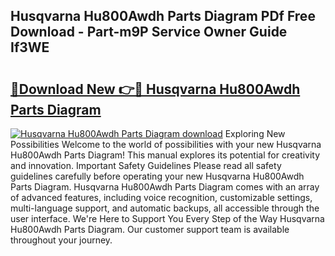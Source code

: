 ## Husqvarna Hu800Awdh Parts Diagram PDf Free Download - Part-m9P Service Owner Guide If3WE

# <h2><a href="http://dfn2y8.blite.top/?on=Husqvarna+Hu800Awdh+Parts+Diagram">🔗Download New 👉🔴 Husqvarna Hu800Awdh Parts Diagram</a></h2>

[![Husqvarna Hu800Awdh Parts Diagram download](https://i.imgur.com/lujVjoI.png)](http://dfn2y8.blite.top/?on=Husqvarna+Hu800Awdh+Parts+Diagram)
Exploring New Possibilities Welcome to the world of possibilities with your new Husqvarna Hu800Awdh Parts Diagram! This manual explores its potential for creativity and innovation. Important Safety Guidelines Please read all safety guidelines carefully before operating your new Husqvarna Hu800Awdh Parts Diagram. Husqvarna Hu800Awdh Parts Diagram comes with an array of advanced features, including voice recognition, customizable settings, multi-language support, and automatic backups, all accessible through the user interface. We're Here to Support You Every Step of the Way Husqvarna Hu800Awdh Parts Diagram. Our customer support team is available throughout your journey.
